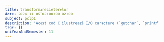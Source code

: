```yaml
---
title: transformareLieterelor
date: 2024-11-05T02:00:00+02:00
subject: pclp1
description: 'Acest cod C ilustrează I/O caractere (`getchar`, `printf`), conversia case-ului (`toupper`, `tolower`) prin logica condițională și bucle (`while`) pentru execuție repetată. Este un exemplu de manipulare interactivă a datelor de tip caracter.'
tags: []
uniYearAndSemester: 11
---
```


